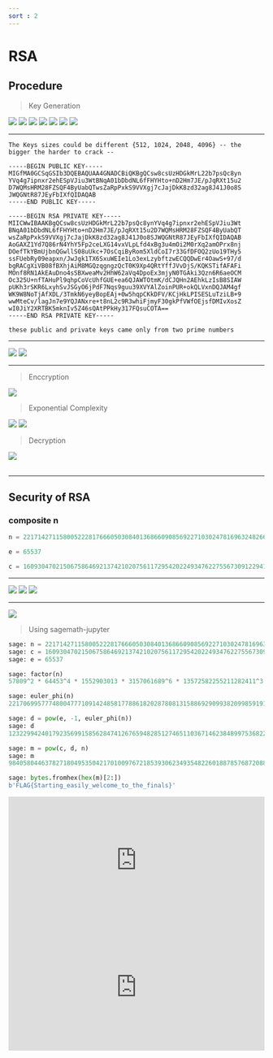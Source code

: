 ```yaml
---
sort : 2
---
```


# RSA 

## Procedure

> Key Generation

<img  src="http://latex.codecogs.com/svg.image?\text{Select two large primes} \ p \ \text{and} \ q \ \text{such that} \ p \ \neq \ q"/>

<img  src="http://latex.codecogs.com/svg.image?n \gets p \times q"/>

<img  src="http://latex.codecogs.com/svg.image?\varphi(n) \gets (p-1) \times (q-1)"/>

<img  src="http://latex.codecogs.com/svg.image?\text{Select} \ e \ \text{such that} \ 1 < e < \varphi(n) \ \text{and} \ e \ \text{is coprime to} \ \varphi(n)"/>

<img  src="http://latex.codecogs.com/svg.image?d \gets e^{-1} \mod  \varphi(n)"/>

<img  src="http://latex.codecogs.com/svg.image?PublicKey \gets (e, \ n)"/>

<img  src="http://latex.codecogs.com/svg.image?PrivateKey \gets d"/>

---

```tip
The Keys sizes could be different {512, 1024, 2048, 4096} -- the bigger the harder to crack -- 
```


```
-----BEGIN PUBLIC KEY-----
MIGfMA0GCSqGSIb3DQEBAQUAA4GNADCBiQKBgQCsw8csUzHDGkMrL22b7psQc8yn
YVq4g7ipnxr2ehESpVJiu3WtBNqA01bDbdNL6fFHYHto+nD2Hm7JE/pJqRXt15u2
D7WQMsHRM28FZSQF4ByUabQTwsZaRpPxkS9VVXgj7cJajDkK8zd32ag8J41J0o8S
JWQGNtR87JEyFbIXfQIDAQAB
-----END PUBLIC KEY-----
```


```
-----BEGIN RSA PRIVATE KEY-----
MIICWwIBAAKBgQCsw8csUzHDGkMrL22b7psQc8ynYVq4g7ipnxr2ehESpVJiu3Wt
BNqA01bDbdNL6fFHYHto+nD2Hm7JE/pJqRXt15u2D7WQMsHRM28FZSQF4ByUabQT
wsZaRpPxkS9VVXgj7cJajDkK8zd32ag8J41J0o8SJWQGNtR87JEyFbIXfQIDAQAB
AoGAXZ1Yd7Q86rN4YhY5Fp2ceLXG14vxVLpLfd4xBg3u4mOi2M0rXq2amOPrx8nj
DOefTkYBmUjbnQGwllS08uUkc+7OsCqiByRom5XldCoI7r33GfDFOQ2zUo19THy5
ssFUebRy09eapxn/JwJgk1TX6SxuWEIe1Lo3exLzybftzwECQQDwEr4OawS+97/d
bgRACgXiVB08fBXhjAiM8MGQzqgngzQcT0K9Xp4QRtYffJVvDjS/KQKSTifAFAFi
MOnf8RN1AkEAuDno4sSBXweaMv2HhW62aVq4DpoEx3mjyN0TGAki3Qzn6R6aeOCM
Oc325U+nfTAHuPl9qhpCoVcUhfGUE+ea6QJAWTOtmK/dCJQHn2AEhkLzIsB8SIAW
pUKh3rSKR6LxyhSvJSGyO6jPdF7Nqs9guu39XVYAlZoinPUR+okQLVxnDQJAM4gf
WK9W8NoTjAfXDL/3TmkN6yeyBopEAj+0w5hqpCKkDFV/KCjHkLPISESLuTziLB+9
wwMteCv/lagJn7e9YQJANxre+t8nL2c9R3whiFjmyF30gkPfVWfOEjsfDMIvXosZ
wI0JiY2XRTBK5mknIv5Z46sQAtPPkHy317FQsuCOTA==
-----END RSA PRIVATE KEY-----
```

```note
these public and private keys came only from two prime numbers
```

---

<img  src="http://latex.codecogs.com/svg.image?P \gets PlainText"/>

<img  src="http://latex.codecogs.com/svg.image?C \gets CipherText"/>

---


> Enccryption

<img  src="http://latex.codecogs.com/svg.image?C = P^e \mod n"/>




<br>

> Exponential Complexity

<img  src="http://latex.codecogs.com/svg.image?\text{without having} \ d \ \text{it's hard to find} \ P"/>

<img  src="http://latex.codecogs.com/svg.image?P = \sqrt[e]{C} \mod n"/>




<br>

> Decryption

<img  src="http://latex.codecogs.com/svg.image?P = C^d \mod n"/>



<br>
<br>


---
<!-- 
## Rquirements

```bash
$ docker pull sagemath/sagemath

$ docker run -it sagemath/sagemath
# OR 
$ docker run -p 8888:8888 sagemath/sagemath-jupyter
``` -->



## Security of RSA 

### composite n

```python
n = 221714271158005222817666050308401368660908569227103024781696324826668748920975811165767447795834564642795098601291978741922902819199320110937373351090463

e = 65537

c = 160930470215067586469213742102075611729542022493476227556730912294132645473152698241299604162900818400257202075639989539138794561481634623996775425889791
```
---

<img src="http://latex.codecogs.com/svg.image?Factors(n) = 57809^2 \ \times \ 64453^4 \ \times \ 1552903013 \ \times \ 3157061689^6 \ \times \ 13572582255211282411^3"/>

<img  src="http://latex.codecogs.com/svg.image?\varphi(n) = \varphi(57809^2) \ \times \ \varphi(64453^4) \ \times \ \varphi(1552903013) \ \times \ \varphi(3157061689^6) \ \times \ \varphi(13572582255211282411^3)"/>

<img  src="http://latex.codecogs.com/svg.image?\varphi(n) = (57809^2 - 57809^{2-1}) \ \times \ (64453^4 - 64453^{4-1}) \ \times \ (1552903013 - 1) \ \times \ ...."/>




---

<img  src="http://latex.codecogs.com/svg.image?\text{knowing} \ \varphi(n) \ \text{and} \ e \ \text{we can get} \ d \ \text{easly (the private key)}"/>



> Using sagemath-jupyter

```python
sage: n = 2217142711580052228176660503084013686609085692271030247816963248266687489209758111657674477958345646427950
sage: c = 160930470215067586469213742102075611729542022493476227556730912294132645473152698241299604162900818400257202075639989539138794561481634623996775425889791
sage: e = 65537

sage: factor(n)
57809^2 * 64453^4 * 1552903013 * 3157061689^6 * 13572582255211282411^3

sage: euler_phi(n)
221706995777480047771091424858177886182028780813158869290993820998591911017519886643133477122748491365418408960856494933081583289090477887715693950545920

sage: d = pow(e, -1, euler_phi(n))
sage: d
123229942401792356991585628474126765948285127465110367146238489975368227758902557498045732504544902802509977313839808671855025931484487205941980614561793

sage: m = pow(c, d, n)
sage: m
9840580446378271804953504217010097672185393062349354822601887857687208843940453000453640400053524525949

sage: bytes.fromhex(hex(m)[2:])
b'FLAG{Starting_easily_welcome_to_the_finals}'
```

<iframe src="https://codeshare.io/Qn1nWe" frameBorder="0" width="100%" height="250"></iframe>

<iframe src="https://pastebin.com/0zPBDikU" frameBorder="0" width="100%" height="250"></iframe>

<script src="https://gist.github.com/o54ma-4l5h4r1f/ae845d9a45565a8603923cb43407dd99"></script>
